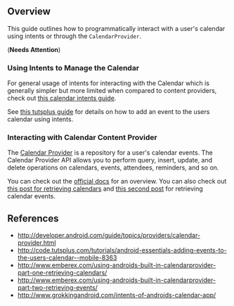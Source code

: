 ## Overview

This guide outlines how to programmatically interact with a user's calendar using intents or through the `CalendarProvider`.

(**Needs Attention**)

### Using Intents to Manage the Calendar

For general usage of intents for interacting with the Calendar which is generally simpler but more limited when compared to content providers, check out [this calendar intents guide](http://www.grokkingandroid.com/intents-of-androids-calendar-app/).

See [this tutsplus guide](http://code.tutsplus.com/tutorials/android-essentials-adding-events-to-the-users-calendar--mobile-8363) for details on how to add an event to the users calendar using intents.

### Interacting with Calendar Content Provider 

The [Calendar Provider](http://developer.android.com/guide/topics/providers/calendar-provider.html) is a repository for a user's calendar events. The Calendar Provider API allows you to perform query, insert, update, and delete operations on calendars, events, attendees, reminders, and so on.

You can check out the [official docs](http://developer.android.com/guide/topics/providers/calendar-provider.html) for an overview. You can also check out [this post for retrieving calendars](http://www.emberex.com/using-androids-built-in-calendarprovider-part-one-retrieving-calendars/) and [this second post](http://www.emberex.com/using-androids-built-in-calendarprovider-part-two-retrieving-events/) for retrieving calendar events.

## References

* <http://developer.android.com/guide/topics/providers/calendar-provider.html>
* <http://code.tutsplus.com/tutorials/android-essentials-adding-events-to-the-users-calendar--mobile-8363>
* <http://www.emberex.com/using-androids-built-in-calendarprovider-part-one-retrieving-calendars/>
* <http://www.emberex.com/using-androids-built-in-calendarprovider-part-two-retrieving-events/>
* <http://www.grokkingandroid.com/intents-of-androids-calendar-app/>